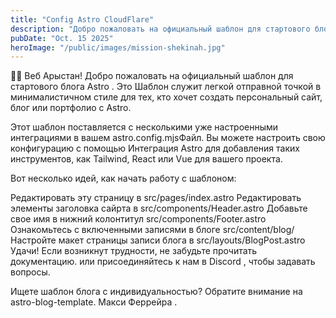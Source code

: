 ```yaml
---
title: "Config Astro CloudFlare"
description: "Добро пожаловать на официальный шаблон для стартового блога Astro . Это Шаблон служит легкой отправной точкой в ​​минималистичном стиле для тех, кто хочет создать персональный сайт, блог или портфолио с Astro"
pubDate: "Oct. 15 2025"
heroImage: "/public/images/mission-shekinah.jpg"
---
```


🧑‍🚀 Веб Арыстан!
Добро пожаловать на официальный шаблон для стартового блога Astro . Это Шаблон служит легкой отправной точкой в ​​минималистичном стиле для тех, кто хочет создать персональный сайт, блог или портфолио с Astro.

Этот шаблон поставляется с несколькими уже настроенными интеграциями в вашем astro.config.mjsФайл. Вы можете настроить свою конфигурацию с помощью Интеграция Astro для добавления таких инструментов, как Tailwind, React или Vue для вашего проекта.

Вот несколько идей, как начать работу с шаблоном:

Редактировать эту страницу в src/pages/index.astro
Редактировать элементы заголовка сайpта в src/components/Header.astro
Добавьте свое имя в нижний колонтитул src/components/Footer.astro
Ознакомьтесь с включенными записями в блоге src/content/blog/
Настройте макет страницы записи блога в src/layouts/BlogPost.astro
Удачи! Если возникнут трудности, не забудьте прочитать документацию. или присоединяйтесь к нам в Discord , чтобы задавать вопросы.

Ищете шаблон блога с индивидуальностью? Обратите внимание на astro-blog-template. Макси Феррейра .
